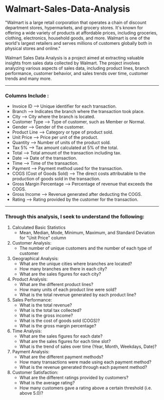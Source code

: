 # Walmart-Sales-Data-Analysis

"Walmart is a large retail corporation that operates a chain of discount department stores, hypermarkets, and grocery stores. It's known for offering a wide variety of products at affordable prices, including groceries, clothing, electronics, household goods, and more. Walmart is one of the world's largest retailers and serves millions of customers globally both in physical stores and online."

Walmart Sales Data Analysis is a project aimed at extracting valuable insights from sales data collected by Walmart. The project involves analyzing various aspects of sales data, including product lines, branch performance, customer behavior, and sales trends over time, customer trends and many more.

---
### Columns Include : 
- Invoice ID --> Unique identifier for each transaction.
- Branch --> Indicates the branch where the transaction took place.
- City --> City where the branch is located.
- Customer Type --> Type of customer, such as Member or Normal.
- Gender --> Gender of the customer.
- Product Line --> Category or type of product sold.
- Unit Price --> Price per unit of the product.
- Quantity --> Number of units of the product sold.
- Tax 5% --> Tax amount calculated at 5% of the total.
- Total --> Total amount of the transaction including tax.
- Date --> Date of the transaction.
- Time --> Time of the transaction.
- Payment --> Payment method used for the transaction.
- COGS (Cost of Goods Sold) --> The direct costs attributable to the production of goods sold in the transaction.
- Gross Margin Percentage --> Percentage of revenue that exceeds the COGS.
- Gross Income --> Revenue generated after deducting the COGS.
- Rating --> Rating provided by the customer for the transaction.
---
### Through this analysis, I seek to understand the following:
1. Calculated Basic Statistics
    - Mean, Median, Mode, Minimum, Maximum, and Standard Deviation for "Unit Price" column
2. Customer Analysis:
    - The number of unique customers and the number of each type of customer
3. Geographical Analysis:
    - What are the unique cities where branches are located?
    - How many branches are there in each city?
    - What are the sales figures for each city?
4. Product Analysis:
    - What are the different product lines?
    - How many units of each product line were sold?
    - What is the total revenue generated by each product line?
5. Sales Performance:
    - What is the total revenue?
    - What is the total tax collected?
    - What is the gross income?
    - What is the cost of goods sold (COGS)?
    - What is the gross margin percentage?
6. Time Analysis:
    - What are the sales figures for each date?
    - What are the sales figures for each time slot?
    - What is the trend of sales over time (Year, Month, Weekdays, Date)?
7. Payment Analysis:
    - What are the different payment methods?
    - How many transactions were made using each payment method?
    - What is the revenue generated through each payment method?
8. Customer Satisfaction:
    - What are the different ratings provided by customers?
    - What is the average rating?
    - How many customers gave a rating above a certain threshold (i.e. above 5.0)?
